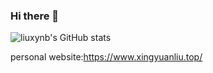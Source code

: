 ### Hi there 👋

![liuxynb's GitHub stats](https://github-readme-stats.vercel.app/api?username=liuxynb&show_icons=true&theme=tokyonight)

personal website:https://www.xingyuanliu.top/
